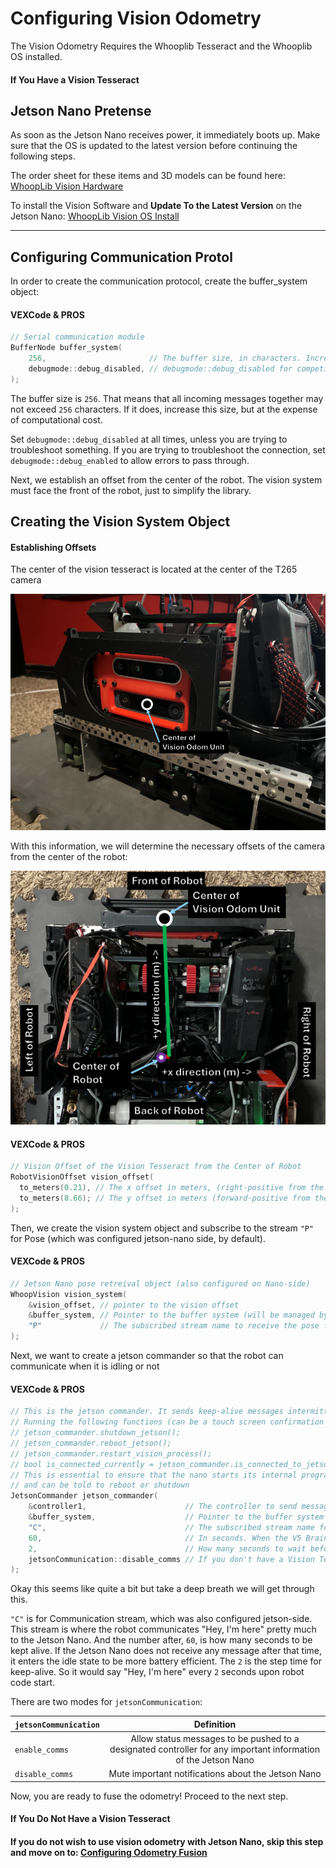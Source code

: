 # Configuring Vision Odometry

The Vision Odometry Requires the Whooplib Tesseract and the Whooplib OS installed. 

<!-- tabs:start -->

#### **If You Have a Vision Tesseract**


## Jetson Nano Pretense

As soon as the Jetson Nano receives power, it immediately boots up. Make sure that the OS is updated to the latest version before continuing the following steps.

The order sheet for these items and 3D models can be found here: [WhoopLib Vision Hardware](WhoopLibVisionHardware/README.md)

To install the Vision Software and **Update To the Latest Version** on the Jetson Nano: [WhoopLib Vision OS Install](WhoopLibVisionInstall/README.md)

---

## Configuring Communication Protol

In order to create the communication protocol, create the buffer_system object:

<!-- tabs:start -->

#### **VEXCode & PROS**

```cpp
// Serial communication module
BufferNode buffer_system(
    256,                       // The buffer size, in characters. Increase if necessary, but at the cost of computational efficiency.
    debugmode::debug_disabled, // debugmode::debug_disabled for competition use, debugmode::debug_enabled to allow the code to pass errors through
); 
```

<!-- tabs:end -->

The buffer size is ```256```. That means that all incoming messages together may not exceed ```256``` characters. If it does, increase this size, but at the expense of computational cost.

Set ```debugmode::debug_disabled``` at all times, unless you are trying to troubleshoot something. If you are trying to troubleshoot the connection, set ```debugmode::debug_enabled``` to allow errors to pass through.

Next, we establish an offset from the center of the robot. The vision system must face the front of the robot, just to simplify the library.

## Creating the Vision System Object

#### Establishing Offsets

The center of the vision tesseract is located at the center of the T265 camera

![Image](../images/VisionOdomCenter.png)

With this information, we will determine the necessary offsets of the camera from the center of the robot:

![Image](../images/VisionOdomOffset.png)

<!-- tabs:start -->

#### **VEXCode & PROS**

```cpp
// Vision Offset of the Vision Tesseract from the Center of Robot
RobotVisionOffset vision_offset(
  to_meters(0.21), // The x offset in meters, (right-positive from the center of the robot).
  to_meters(8.66); // The y offset in meters (forward-positive from the center of the robot).
);
```

<!-- tabs:end -->


Then, we create the vision system object and subscribe to the stream ```"P"``` for Pose (which was configured jetson-nano side, by default).

<!-- tabs:start -->

#### **VEXCode & PROS**

```cpp
// Jetson Nano pose retreival object (also configured on Nano-side) 
WhoopVision vision_system(
    &vision_offset, // pointer to the vision offset
    &buffer_system, // Pointer to the buffer system (will be managed by the buffer system)
    "P"             // The subscribed stream name to receive the pose from the Jetson Nano
);
```

<!-- tabs:end -->


Next, we want to create a jetson commander so that the robot can communicate when it is idling or not

<!-- tabs:start -->

#### **VEXCode & PROS**

```cpp
// This is the jetson commander. It sends keep-alive messages intermittently and also allows
// Running the following functions (can be a touch screen confirmation button perhaps):
// jetson_commander.shutdown_jetson();
// jetson_commander.reboot_jetson();
// jetson_commander.restart_vision_process();
// bool is_connected_currently = jetson_commander.is_connected_to_jetson();
// This is essential to ensure that the nano starts its internal program, stop program, restarts program, 
// and can be told to reboot or shutdown
JetsonCommander jetson_commander(
    &controller1,                      // The controller to send messages to upon error
    &buffer_system,                    // Pointer to the buffer system (will be managed by the buffer system)
    "C",                               // The subscribed stream name for keep-alive, shutdown, and reboot
    60,                                // In seconds. When the V5 Brain shuts down or disconnects, the Jetson Nano will keep the program running for this time before it shuts off
    2,                                 // How many seconds to wait before sending anoter keep alive message to Jetson (suggested 2)
    jetsonCommunication::disable_comms // If you don't have a Vision Tesseract on your robot, set to disable_comms
);
```

<!-- tabs:end -->

Okay this seems like quite a bit but take a deep breath we will get through this.

```"C"``` is for Communication stream, which was also configured jetson-side. This stream is where the robot communicates "Hey, I'm here" pretty much to the Jetson Nano. And the number after, ```60```, is how many seconds to be kept alive. If the Jetson Nano does not receive any message after that time, it enters the idle state to be more battery efficient. The ```2``` is the step time for keep-alive. So it would say "Hey, I'm here" every ```2``` seconds upon robot code start.

There are two modes for ```jetsonCommunication```:

| ```jetsonCommunication```     | Definition | 
|----------|:--------:|
| ```enable_comms```    | Allow status messages to be pushed to a designated controller for any important information of the Jetson Nano     |
| ```disable_comms```    | Mute important notifications about the Jetson Nano     |

Now, you are ready to fuse the odometry! Proceed to the next step.

#### **If You Do Not Have a Vision Tesseract**

#### If you do not wish to use vision odometry with Jetson Nano, skip this step and move on to:  [Configuring Odometry Fusion](ConfiguringOdomFusion/README.md)

<!-- tabs:end -->

